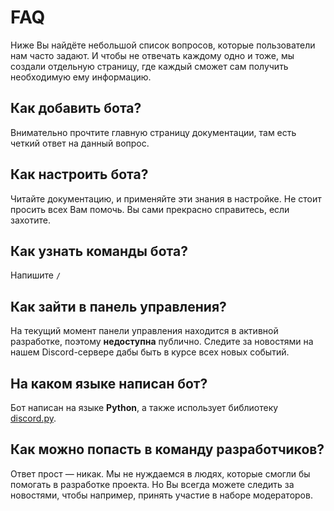 # FAQ

Ниже Вы найдёте небольшой список вопросов, которые пользователи нам часто задают. И чтобы не отвечать каждому одно и тоже, мы создали отдельную страницу, где каждый сможет сам получить необходимую ему информацию.

## Как добавить бота? <a id="kak-dobavit-bota"></a>

Внимательно прочтите главную страницу документации, там есть четкий ответ на данный вопрос.

## Как настроить бота? <a id="kak-nastroit-bota"></a>

Читайте документацию, и применяйте эти знания в настройке. Не стоит просить всех Вам помочь. Вы сами прекрасно справитесь, если захотите.

## Как узнать команды бота? <a id="kak-uznat-komandy-bota"></a>

Напишите `/`

## Как зайти в панель управления? <a id="kak-zaiti-v-panel-upravleniya"></a>

На текущий момент панели управления находится в активной разработке, поэтому **недоступна** публично. Следите за новостями на нашем Discord-сервере дабы быть в курсе всех новых событий.

## **На каком языке написан бот?** <a id="na-kakom-yazyke-napisan-bot"></a>

Бот написан на языке **Python**, а также использует библиотеку [discord.py](https://discordpy.readthedocs.io/en/stable/).

## **Как можно попасть в команду разработчиков?** <a id="kak-mozhno-popast-v-komandu-razrabotchikov"></a>

Ответ прост — никак. Мы не нуждаемся в людях, которые смогли бы помогать в разработке проекта. Но Вы всегда можете следить за новостями, чтобы например, принять участие в наборе модераторов.

​

